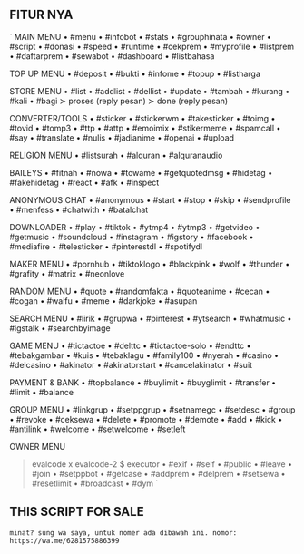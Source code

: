 ## FITUR NYA
`
MAIN MENU
• #menu
• #infobot
• #stats
• #grouphinata
• #owner
• #script
• #donasi
• #speed
• #runtime
• #cekprem
• #myprofile
• #listprem
• #daftarprem
• #sewabot
• #dashboard
• #listbahasa

 TOP UP MENU
• #deposit
• #bukti
• #infome
• #topup
• #listharga

 STORE MENU
• #list
• #addlist
• #dellist
• #update
• #tambah
• #kurang
• #kali
• #bagi
 ≻ proses (reply pesan)
 ≻ done (reply pesan)

 CONVERTER/TOOLS
• #sticker
• #stickerwm
• #takesticker
• #toimg
• #tovid
• #tomp3
• #ttp
• #attp
• #emoimix
• #stikermeme
• #spamcall
• #say
• #translate
• #nulis
• #jadianime
• #openai
• #upload

 RELIGION MENU
• #listsurah
• #alquran
• #alquranaudio
 
 BAILEYS
• #fitnah
• #nowa
• #towame
• #getquotedmsg
• #hidetag
• #fakehidetag
• #react
• #afk
• #inspect
  
 ANONYMOUS CHAT
• #anonymous
• #start
• #stop
• #skip
• #sendprofile
• #menfess
• #chatwith
• #batalchat

 DOWNLOADER
• #play
• #tiktok
• #ytmp4
• #ytmp3
• #getvideo
• #getmusic
• #soundcloud
• #instagram
• #igstory
• #facebook 
• #mediafire
• #telesticker
• #pinterestdl
• #spotifydl

 MAKER MENU
• #pornhub
• #tiktoklogo
• #blackpink
• #wolf
• #thunder
• #grafity
• #matrix
• #neonlove
  
 RANDOM MENU
• #quote
• #randomfakta
• #quoteanime
• #cecan
• #cogan
• #waifu
• #meme
• #darkjoke
• #asupan
  
 SEARCH MENU
• #lirik
• #grupwa
• #pinterest
• #ytsearch
• #whatmusic
• #igstalk
• #searchbyimage
  
 GAME MENU
• #tictactoe
• #delttc
• #tictactoe-solo
• #endttc
• #tebakgambar
• #kuis
• #tebaklagu
• #family100
• #nyerah
• #casino
• #delcasino
• #akinator
• #akinatorstart
• #cancelakinator
• #suit
  
 PAYMENT & BANK
• #topbalance
• #buylimit
• #buyglimit
• #transfer
• #limit
• #balance
  
 GROUP MENU
• #linkgrup
• #setppgrup
• #setnamegc
• #setdesc
• #group
• #revoke
• #ceksewa
• #delete
• #promote
• #demote
• #add
• #kick
• #antilink
• #welcome
• #setwelcome
• #setleft
  
 OWNER MENU
 > evalcode
 x evalcode-2
 $ executor
• #exif
• #self
• #public
• #leave
• #join
• #setppbot
• #getcase
• #addprem
• #delprem
• #setsewa
• #resetlimit
• #broadcast
• #dym
`

## THIS SCRIPT FOR SALE
`
minat? sung wa saya, untuk nomer ada dibawah ini.
nomor: https://wa.me/6281575886399
`

